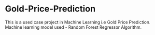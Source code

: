 # Gold-Price-Prediction
This is a used case project in Machine Learning i.e Gold Price Prediction. Machine learning model used - Random Forest Regressor Algorithm.
